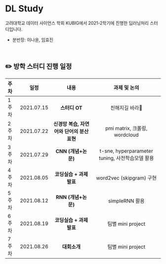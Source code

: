 # DL Study
고려대학교 데이터 사이언스 학회 KUBIG에서 2021-2학기에 진행한 딥러닝처리 스터디입니다.  
* 분반장: 이나윤, 임효진

<br>

## ✏️ 방학 스터디 진행 일정

|   주차   |   일정   |   내용   |   과제 및 논의   | 
|:----------------------------|:----------------------------:|:--------------------:|:-------------------:|
|  1주차  | 2021.07.15 | **스터디 OT** | 친해지길 바라🤍 | 
|  2주차  | 2021.07.22 | **신경망 복습, 자연어와 단어의 분산표현** | pmi matrix, 크롤링, wordcloud  | 
|  3주차  | 2021.07.29 | **CNN (개념+논문)** | t-sne, hyperparameter tuning, 사전학습모델 활용 | 
|  4주차  | 2021.08.05 | **코딩실습 + 과제발표** | word2vec (skipgram) 구현 | 
|  5주차  | 2021.08.12 | **RNN (개념+논문)** | simpleRNN 활용 |  
|  6주차  | 2021.08.19 | **코딩실습 + 과제발표** | 팀별 mini project |  
|  7주차  | 2021.08.26 | **대회소개** | 팀별 mini project |

<br>
